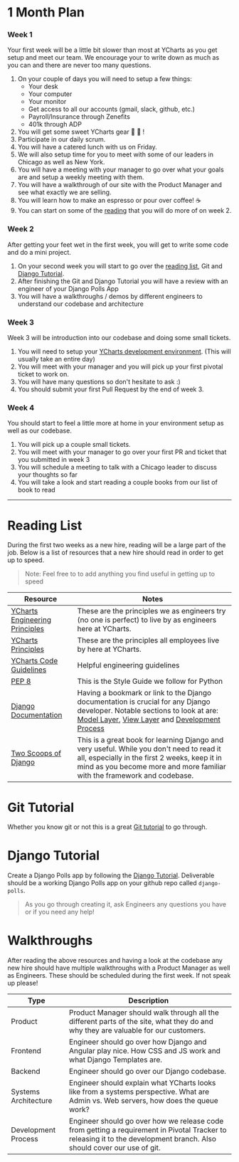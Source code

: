 # 1 Month Plan
### Week 1
Your first week will be a little bit slower than most at YCharts as you get setup and meet our team. We encourage your to write down as much as you can and there are never too many questions.

1. On your couple of days you will need to setup a few things:
    * Your desk
    * Your computer
    * Your monitor
    * Get access to all our accounts (gmail, slack, github, etc.)
    * Payroll/Insurance through Zenefits
    * 401k through ADP
1. You will get some sweet YCharts gear 👕 📓 ! 
1. Participate in our daily scrum.
1. You will have a catered lunch with us on Friday.
1. We will also setup time for you to meet with some of our leaders in Chicago as well as New York.
1. You will have a meeting with your manager to go over what your goals are and setup a weekly meeting with them.
1. You will have a walkthrough of our site with the Product Manager and see what exactly we are selling.
1. You will learn how to make an espresso or pour over coffee! ☕️ 
1. You can start on some of the [reading](https://github.com/ycharts/ycharts/wiki/Onboarding-for-New-Hires#reading-list) that you will do more of on week 2.

### Week 2
After getting your feet wet in the first week, you will get to write some code and do a mini project.

1. On your second week you will start to go over the [reading list](https://github.com/ycharts/ycharts/wiki/Onboarding-for-New-Hires#reading-list), Git and [Django Tutorial](https://github.com/ycharts/ycharts/wiki/Onboarding-for-New-Hires#django-tutorial).
1. After finishing the Git and Django Tutorial you will have a review with an engineer of your Django Polls App
1. You will have a walkthroughs / demos by different engineers to understand our codebase and architecture 

### Week 3
Week 3 will be introduction into our codebase and doing some small tickets.

1. You will need to setup your [YCharts development environment](https://github.com/ycharts/ycharts/wiki/Developer-Environment-Setup). (This will usually take an entire day)
1. You will meet with your manager and you will pick up your first pivotal ticket to work on.
1. You will have many questions so don't hesitate to ask :)
1. You should submit your first Pull Request by the end of week 3.

### Week 4 
You should start to feel a little more at home in your environment setup as well as our codebase.

1. You will pick up a couple small tickets.
1. You will meet with your manager to go over your first PR and ticket that you submitted in week 3
1. You will schedule a meeting to talk with a Chicago leader to discuss your thoughts so far
1. You will take a look and start reading a couple books from our list of book to read

***

# Reading List
During the first two weeks as a new hire, reading will be a large part of the job. Below is a list of resources that a new hire should read in order to get up to speed. 

> Note: Feel free to to add anything you find useful in getting up to speed

| Resource  | Notes | 
| ------------- | ------------- |
| [YCharts Engineering Principles](https://github.com/ycharts/ycharts/wiki/YCharts-Engineering-Principles)  | These are the principles we as engineers try (no one is perfect) to live by as engineers here at YCharts.  |
| [YCharts Principles]()  | These are the principles all employees live by here at YCharts. |
| [YCharts Code Guidelines](https://github.com/ycharts/ycharts/wiki/Code-Guidelines)  | Helpful engineering guidelines |
| [PEP 8](https://www.python.org/dev/peps/pep-0008/)  | This is the Style Guide we follow for Python |
| [Django Documentation](https://docs.djangoproject.com/en/1.8/)  | Having a bookmark or link to the Django documentation is crucial for any Django developer. Notable sections to look at are: [Model Layer](https://docs.djangoproject.com/en/1.8/#the-model-layer), [View Layer](https://docs.djangoproject.com/en/1.8/#the-view-layer) and [Development Process](https://docs.djangoproject.com/en/1.8/#the-development-process)  |
| [Two Scoops of Django](https://www.pdf-archive.com/2016/08/07/two-scoops-of-django-1-8/two-scoops-of-django-1-8.pdf) | This is a great book for learning Django and very useful. While you don't need to read it all, especially in the first 2 weeks, keep it in mind as you become more and more familiar with the framework and codebase. |

# Git Tutorial
Whether you know git or not this is a great [Git tutorial](http://learngitbranching.js.org/) to go through.


# Django Tutorial
Create a Django Polls app by following the [Django Tutorial](https://docs.djangoproject.com/en/1.8/intro/tutorial01/).
Deliverable should be a working Django Polls app on your github repo called `django-polls`. 

> As you go through creating it, ask Engineers any questions you have or if you need any help!



# Walkthroughs
After reading the above resources and having a look at the codebase any new hire should have multiple walkthroughs with a Product Manager as well as Engineers. These should be scheduled during the first week. If not speak up please!

| Type  | Description | 
| ------------- | ------------- |
| Product | Product Manager should walk through all the different parts of the site, what they do and why they are valuable for our customers. |
| Frontend | Engineer should go over how Django and Angular play nice. How CSS and JS work and what Django Templates are. | 
| Backend | Engineer should go over our Django codebase. | 
| Systems Architecture | Engineer should explain what YCharts looks like from a systems perspective. What are Admin vs. Web servers, how does the queue work? | 
| Development Process | Engineer should go over how we release code from getting a requirement in Pivotal Tracker to releasing it to the development branch. Also should cover our use of git. | 